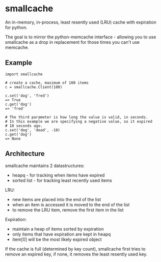 smallcache
==========

An in-memory, in-process, least resently used (LRU) cache with expiration
for python.

The goal is to mirror the python-memcache interface - allowing you to use
smallcache as a drop in replacement for those times you can't use memcache.

Example
-------

    import smallcache

    # create a cache, maximum of 100 items
    c = smallcache.Client(100)

    c.set('dog', 'fred')
    => True
    c.get('dog')
    => 'fred'

    # The third parameter is how long the value is valid, in seconds.
    # In this example we are specifying a negative value, so it expired
    # 10 seconds ago.
    c.set('dog', 'dead', -10)
    c.get('dog')
    => None

Architecture
------------

smallcache maintains 2 datastructures:

 * heapq - for tracking when items have expired
 * sorted list - for tracking least recently used items

LRU:

 * new items are placed into the end of the list
 * when an item is accessed it is moved to the end of the list
 * to remove the LRU item, remove the first item in the list

Expiration:

 * maintain a heap of items sorted by expiration
 * only items that have expiration are kept in heapq
 * item[0] will be the most likely expired object

If the cache is full (determined by key count), smallcache first tries to 
remove an expired key, if none, it removes the least resently used key.

